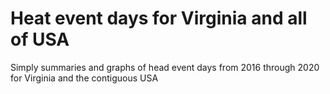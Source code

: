 # Heat event days for Virginia and all of USA
Simply summaries and graphs of head event days from 2016 through 2020 for Virginia and the contiguous USA
